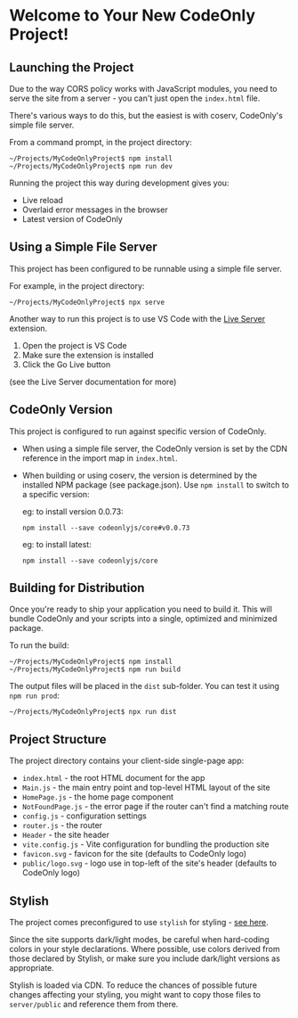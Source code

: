 # Welcome to Your New CodeOnly Project!


## Launching the Project

Due to the way CORS policy works with JavaScript modules, you need to serve the
site from a server - you can't just open the `index.html` file.

There's various ways to do this, but the easiest is with coserv, CodeOnly's
simple file server.

From a command prompt, in the project directory: 

```
~/Projects/MyCodeOnlyProject$ npm install
~/Projects/MyCodeOnlyProject$ npm run dev
```

Running the project this way during development gives you:

* Live reload
* Overlaid error messages in the browser
* Latest version of CodeOnly


## Using a Simple File Server

This project has been configured to be runnable using a simple file server.

For example, in the project directory:

```
~/Projects/MyCodeOnlyProject$ npx serve
```

Another way to run this project is to use VS Code with the 
[Live Server](https://marketplace.visualstudio.com/items?itemName=ritwickdey.LiveServer) extension.

1. Open the project is VS Code
2. Make sure the extension is installed
3. Click the Go Live button 

(see the Live Server documentation for more)


## CodeOnly Version

This project is configured to run against specific version of CodeOnly.

* When using a simple file server, the CodeOnly version is set by the CDN reference
  in the import map in `index.html`.

* When building or using coserv, the version is determined by the installed
  NPM package (see package.json). Use `npm install` to switch to a specific version:

  eg: to install version 0.0.73:

  ```
  npm install --save codeonlyjs/core#v0.0.73
  ```

  eg: to install latest:

  ```
  npm install --save codeonlyjs/core
  ```


## Building for Distribution

Once you're ready to ship your application you need to build it.  This will 
bundle CodeOnly and your scripts into a single, optimized and minimized package.

To run the build:

```
~/Projects/MyCodeOnlyProject$ npm install
~/Projects/MyCodeOnlyProject$ npm run build
```

The output files will be placed in the `dist` sub-folder.  You can test it using
`npm run prod`:

```
~/Projects/MyCodeOnlyProject$ npx run dist
```



## Project Structure

The project directory contains your client-side single-page app:

* `index.html` - the root HTML document for the app
* `Main.js` - the main entry point and top-level HTML layout of the site
* `HomePage.js` - the home page component
* `NotFoundPage.js` - the error page if the router can't find a matching route
* `config.js` - configuration settings
* `router.js` - the router
* `Header` - the site header
* `vite.config.js` - Vite configuration for bundling the production site
* `favicon.svg` - favicon for the site (defaults to CodeOnly logo)
* `public/logo.svg` - logo use in top-left of the site's header (defaults to CodeOnly logo)


## Stylish

The project comes preconfigured to use `stylish` for styling - 
[see here](https://toptensoftware.github.io/stylish/).

Since the site supports dark/light modes, be careful when hard-coding colors
in your style declarations. Where possible, use colors derived from those 
declared by Stylish, or make sure you include dark/light versions as appropriate.

Stylish is loaded via CDN.  To reduce the chances of possible future changes
affecting your styling, you might want to copy those files to `server/public`
and reference them from there.


